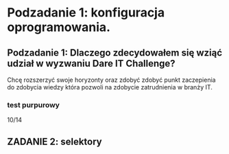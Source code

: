 # Podzadanie 1: konfiguracja oprogramowania.

## Podzadanie 1: Dlaczego zdecydowałem się wziąć udział w wyzwaniu Dare IT Challenge?

Chcę rozszerzyć swoje horyzonty oraz zdobyć zdobyć punkt zaczepienia do zdobycia wiedzy która pozwoli na zdobycie zatrudnienia w branży IT. 


### test purpurowy
10/14

## ZADANIE 2: selektory

